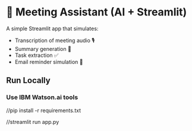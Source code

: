 # 📝 Meeting Assistant (AI + Streamlit)

A simple Streamlit app that simulates:

- Transcription of meeting audio 🎙️
- Summary generation 🧠
- Task extraction ✅
- Email reminder simulation 📧

## Run Locally

### Use IBM Watson.ai tools

//pip install -r requirements.txt

//streamlit run app.py

```

```
